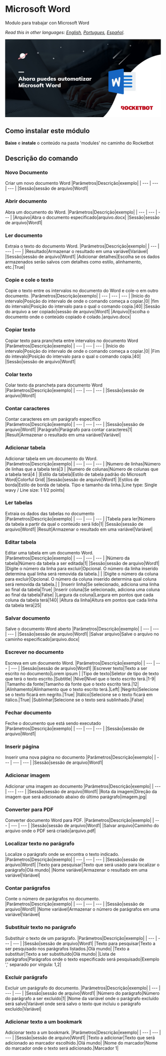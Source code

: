 # Microsoft Word
  
Modulo para trabajar con Microsoft Word  

*Read this in other languages: [English](Manual_MicrosoftWord.md), [Portugues](Manual_MicrosoftWord.pr.md), [Español](Manual_MicrosoftWord.es.md).*
  
![banner](/docs/imgs/Banner_MicrosoftWord.png)
## Como instalar este módulo
  
__Baixe__ e __instale__ o conteúdo na pasta 'modules' no caminho do Rocketbot  



## Descrição do comando

### Novo Documento
  
Criar um novo documento Word
|Parâmetros|Descrição|exemplo|
| --- | --- | --- |
|Sessão|sessão de arquivo|Word1|

### Abrir documento
  
Abra um documento do Word.
|Parâmetros|Descrição|exemplo|
| --- | --- | --- |
|Arquivo|Abra o documento especificado|arquivo.docx|
|Sessão|sessão de arquivo|Word1|

### Ler documento
  
Extraia o texto do documento Word.
|Parâmetros|Descrição|exemplo|
| --- | --- | --- |
|Resultado|Armazenar o resultado em uma variável|Variável|
|Sessão|sessão de arquivo|Word1|
|Adicionar detalhes|Escolha se os dados armazenados serão salvos com detalhes como estilo, alinhamento, etc.|True|

### Copie e cole o texto
  
Copie o texto entre os intervalos no documento do Word e cole-o em outro documento.
|Parâmetros|Descrição|exemplo|
| --- | --- | --- |
|Início do intervalo|Posição do intervalo de onde o comando começa a copiar.|0|
|fim do intervalo|Posição do intervalo para o qual o comando copia.|40|
|Sessão do arquivo a ser copiado|sessão de arquivo|Word1|
|Arquivo|Escolha o documento onde o conteúdo copiado é colado.|arquivo.docx|

### Copiar texto
  
Copiar texto para prancheta entre intervalos no documento Word
|Parâmetros|Descrição|exemplo|
| --- | --- | --- |
|Início do intervalo|Posição do intervalo de onde o comando começa a copiar.|0|
|Fim do intevalo|Posição do intervalo para o qual o comando copia.|40|
|Sessão|sessão de arquivo|Word1|

### Colar texto
  
Colar texto da prancheta para documento Word
|Parâmetros|Descrição|exemplo|
| --- | --- | --- |
|Sessão|sessão de arquivo|Word1|

### Contar caracteres
  
Contar caracteres em um parágrafo específico
|Parâmetros|Descrição|exemplo|
| --- | --- | --- |
|Sessão|sessão de arquivo|Word1|
|Parágrafo|Parágrafo para contar caracteres|1|
|Result|Armazenar o resultado em uma variável|Variável|

### Adicionar tabela
  
Adicionar tabela em um documento do Word.
|Parâmetros|Descrição|exemplo|
| --- | --- | --- |
|Numero de linhas|Número de linhas que a tabela terá|3 |
|Numero de colunas|Número de colunas que a tabela terá|4 |
|Estilo da tabela|Estilo de tabela padrão do Microsoft Word|Colorful Grid|
|Sessão|sessão de arquivo|Word1|
|Estilos de borda|Estilo de borda de tabela. Tipo e tamanho da linha.|Line type: Single wavy / Line size: 1 1/2 points|

### Ler tabelas
  
Extraia os dados das tabelas no documento
|Parâmetros|Descrição|exemplo|
| --- | --- | --- |
|Tabela para ler|Número da tabela a partir da qual o conteúdo será lido|1|
|Sessão|sessão de arquivo|Word1|
|Result|Armazenar o resultado em uma variável|Variável|

### Editar tabela
  
Editar uma tabela em um documento Word.
|Parâmetros|Descrição|exemplo|
| --- | --- | --- |
|Número da tabela|Número da tabela a ser editada|1|
|Sessão|sessão de arquivo|Word1|
|Digite o número da linha para excluir|Opcional. O número da linha inserido determina qual linha será removida da tabela.| |
|Digite o número da coluna para excluir|Opcional. O número da coluna inserido determina qual coluna será removida da tabela.| |
|Inserir linha|Se selecionado, adiciona uma linha ao final da tabela|True|
|Inserir coluna|Se selecionado, adiciona uma coluna ao final da tabela|False|
|Largura da coluna|Largura em pontos que cada coluna da tabela terá|140|
|Altura da linha|Altura em pontos que cada linha da tabela terá|25|

### Salvar documento
  
Salve o documento Word aberto
|Parâmetros|Descrição|exemplo|
| --- | --- | --- |
|Sessão|sessão de arquivo|Word1|
|Salvar arquivo|Salve o arquivo no caminho especificado|arquivo.docx|

### Escrever no documento
  
Escreva em um documento Word.
|Parâmetros|Descrição|exemplo|
| --- | --- | --- |
|Sessão|sessão de arquivo|Word1|
|Escrever texto|Texto a ser escrito no documento|Lorem ipsum |
|Tipo de texto|Seletor de tipo de texto que terá o texto escrito.|Subtitle|
|Nível|Nível que o texto escrito terá.|1-9|
|Tamanho da fonte|Tamanho da fonte que o texto escrito terá.|12|
|Alinhamento|Alinhamento que o texto escrito terá.|Left|
|Negrito|Selecione se o texto ficará em negrito.|True|
|Itálico|Selecione se o texto ficará em itálico.|True|
|Sublinhar|Selecione se o texto será sublinhado.|False|

### Fechar documento
  
Feche o documento que está sendo executado
|Parâmetros|Descrição|exemplo|
| --- | --- | --- |
|Sessão|sessão de arquivo|Word1|

### Inserir página
  
Inserir uma nova página no documento
|Parâmetros|Descrição|exemplo|
| --- | --- | --- |
|Sessão|sessão de arquivo|Word1|

### Adicionar imagem
  
Adicionar uma imagem ao documento
|Parâmetros|Descrição|exemplo|
| --- | --- | --- |
|Sessão|sessão de arquivo|Word1|
|Rota da imagem|Direção da imagem que será adicionado abaixo do último parágrafo|imagem.jpg|

### Converter para PDF
  
Converter documento Word para PDF.
|Parâmetros|Descrição|exemplo|
| --- | --- | --- |
|Sessão|sessão de arquivo|Word1|
|Salvar arquivo|Caminho do arquivo onde o PDF será criado|arquivo.pdf|

### Localizar texto no parágrafo
  
Localize o parágrafo onde se encontra o texto indicado.
|Parâmetros|Descrição|exemplo|
| --- | --- | --- |
|Sessão|sessão de arquivo|Word1|
|Texto para pesquisar|Texto que será usado para localizar o parágrafo|Olá mundo|
|Nome variável|Armazenar o resultado em uma variável|Variável|

### Contar parágrafos
  
Conte o número de parágrafos no documento.
|Parâmetros|Descrição|exemplo|
| --- | --- | --- |
|Sessão|sessão de arquivo|Word1|
|Nome variável|Armazenar o número de parágrafos em uma variável|Variável|

### Substituir texto no parágrafo
  
Substituir o texto de um parágrafo.
|Parâmetros|Descrição|exemplo|
| --- | --- | --- |
|Sessão|sessão de arquivo|Word1|
|Texto para pesquisar|Texto a ser pesquisado nos parágrafos listados.|Olá mundo|
|Texto a substituir|Texto a ser substituído|Olá mundo|
|Lista de parágrafos|Parágrafos onde o texto especificado será pesquisado|Exemplo ',' separado por vírgula: 1,2|

### Excluir parágrafo
  
Excluir um parágrafo do documento.
|Parâmetros|Descrição|exemplo|
| --- | --- | --- |
|Sessão|sessão de arquivo|Word1|
|Número do parágrafo|Número do parágrafo a ser excluído|1|
|Nome da variável onde o parágrafo excluído será salvo|Variável onde será salvo o texto que incluiu o parágrafo excluído|Variável|

### Adicionar texto a um bookmark
  
Adicionar texto a um bookmark.
|Parâmetros|Descrição|exemplo|
| --- | --- | --- |
|Sessão|sessão de arquivo|Word1|
|Texto a adicionar|Texto que será adicionado ao marcador escolhido.|Olá mundo|
|Nome do marcador|Nome do marcador onde o texto será adicionado.|Marcador 1|
